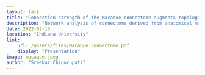 ```yaml
---
layout: talk
title: "Connection strength of the Macaque connectome augments topological and functional network attributes"
description: "Network analysis of connectome derived from anatomical macaque cortico-cortical structural connectivity data"
date: 2022-02-15
location: "Indiana University"
link:
    url: /assets/files/Macaque connectome.pdf
    display: "Presentation"
image: macaque.jpeg
author: "Sreekar Chigurupati"
---
```

